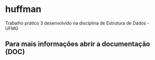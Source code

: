 # huffman
Trabalho prático 3 desenvolvido na disciplina de Estrutura de Dados - UFMG
## Para mais informações abrir a documentação (DOC)
